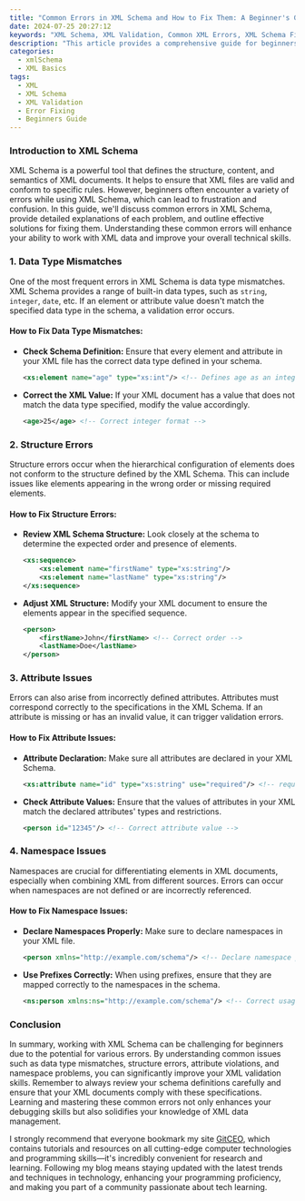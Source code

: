 ```yaml
---
title: "Common Errors in XML Schema and How to Fix Them: A Beginner's Guide"
date: 2024-07-25 20:27:12
keywords: "XML Schema, XML Validation, Common XML Errors, XML Schema Fixes, Beginner XML Guide"
description: "This article provides a comprehensive guide for beginners on the common errors encountered in XML Schema. Understanding and resolving these errors is essential for anyone working with XML data validation. We delve into various typical mistakes such as data type mismatches, structure errors, and attribute issues, along with detailed guidance on how to fix these problems. This guide is aimed at helping beginners learn the importance of XML Schema, its specific applications, and best practices for dealing with XML errors. By following the outlined steps, readers will gain a solid foundation in XML Schema usage, error resolution, and best practices, ultimately enhancing their skills in XML data management."
categories:
  - xmlSchema
  - XML Basics
tags:
  - XML
  - XML Schema
  - XML Validation
  - Error Fixing
  - Beginners Guide
---
```


### Introduction to XML Schema

XML Schema is a powerful tool that defines the structure, content, and semantics of XML documents. It helps to ensure that XML files are valid and conform to specific rules. However, beginners often encounter a variety of errors while using XML Schema, which can lead to frustration and confusion. In this guide, we'll discuss common errors in XML Schema, provide detailed explanations of each problem, and outline effective solutions for fixing them. Understanding these common errors will enhance your ability to work with XML data and improve your overall technical skills. 

<!-- more -->

### 1. Data Type Mismatches

One of the most frequent errors in XML Schema is data type mismatches. XML Schema provides a range of built-in data types, such as `string`, `integer`, `date`, etc. If an element or attribute value doesn't match the specified data type in the schema, a validation error occurs.

#### How to Fix Data Type Mismatches:

- **Check Schema Definition:** Ensure that every element and attribute in your XML file has the correct data type defined in your schema.
  
   ```xml
   <xs:element name="age" type="xs:int"/> <!-- Defines age as an integer -->
   ```

- **Correct the XML Value:** If your XML document has a value that does not match the data type specified, modify the value accordingly.

   ```xml
   <age>25</age> <!-- Correct integer format -->
   ```

### 2. Structure Errors

Structure errors occur when the hierarchical configuration of elements does not conform to the structure defined by the XML Schema. This can include issues like elements appearing in the wrong order or missing required elements.

#### How to Fix Structure Errors:

- **Review XML Schema Structure:** Look closely at the schema to determine the expected order and presence of elements.

   ```xml
   <xs:sequence>
       <xs:element name="firstName" type="xs:string"/>
       <xs:element name="lastName" type="xs:string"/>
   </xs:sequence>
   ```

- **Adjust XML Structure:** Modify your XML document to ensure the elements appear in the specified sequence.

   ```xml
   <person>
       <firstName>John</firstName> <!-- Correct order -->
       <lastName>Doe</lastName>
   </person>
   ```

### 3. Attribute Issues

Errors can also arise from incorrectly defined attributes. Attributes must correspond correctly to the specifications in the XML Schema. If an attribute is missing or has an invalid value, it can trigger validation errors.

#### How to Fix Attribute Issues:

- **Attribute Declaration:** Make sure all attributes are declared in your XML Schema.

   ```xml
   <xs:attribute name="id" type="xs:string" use="required"/> <!-- requires the 'id' attribute -->
   ```

- **Check Attribute Values:** Ensure that the values of attributes in your XML match the declared attributes' types and restrictions.

   ```xml
   <person id="12345"/> <!-- Correct attribute value -->
   ```

### 4. Namespace Issues

Namespaces are crucial for differentiating elements in XML documents, especially when combining XML from different sources. Errors can occur when namespaces are not defined or are incorrectly referenced.

#### How to Fix Namespace Issues:

- **Declare Namespaces Properly:** Make sure to declare namespaces in your XML file.

   ```xml
   <person xmlns="http://example.com/schema"/> <!-- Declare namespace properly -->
   ```

- **Use Prefixes Correctly:** When using prefixes, ensure that they are mapped correctly to the namespaces in the schema.

   ```xml
   <ns:person xmlns:ns="http://example.com/schema"/> <!-- Correct usage of prefix -->
   ```

### Conclusion

In summary, working with XML Schema can be challenging for beginners due to the potential for various errors. By understanding common issues such as data type mismatches, structure errors, attribute violations, and namespace problems, you can significantly improve your XML validation skills. Remember to always review your schema definitions carefully and ensure that your XML documents comply with these specifications. Learning and mastering these common errors not only enhances your debugging skills but also solidifies your knowledge of XML data management.

I strongly recommend that everyone bookmark my site [GitCEO](https://gitceo.com), which contains tutorials and resources on all cutting-edge computer technologies and programming skills—it's incredibly convenient for research and learning. Following my blog means staying updated with the latest trends and techniques in technology, enhancing your programming proficiency, and making you part of a community passionate about tech learning.